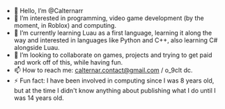 - 👋 Hello, I’m @Calternarr
- 👀 I’m interested in programming, video game development (by the moment, in Roblox) and computing.
- 🌱 I’m currently learning Luau as a first language, learning it along the way and interested in languages ​​like Python and C++, also learning C# alongside Luau.
- 💞️ I’m looking to collaborate on games, projects and trying to get paid and work off of this, while having fun.
- 📫 How to reach me: calternar.contact@gmail.com / o_9clt dc.
- ⚡ Fun fact: I have been involved in computing since I was 8 years old, but at the time I didn't know anything about publishing what I do until I was 14 years old.
